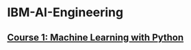 # IBM-AI-Engineering
## [Course 1: Machine Learning with Python](https://github.com/chongna95/IBM-Data-Science/tree/main/Course%209:%20Machine%20Learning%20with%20Python)
